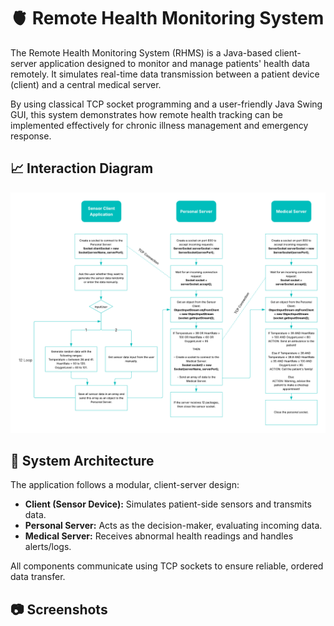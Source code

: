 # 🫀 Remote Health Monitoring System
The Remote Health Monitoring System (RHMS) is a Java-based client-server application designed to monitor and manage patients' health data remotely. It simulates real-time data transmission between a patient device (client) and a central medical server.

By using classical TCP socket programming and a user-friendly Java Swing GUI, this system demonstrates how remote health tracking can be implemented effectively for chronic illness management and emergency response.

## 📈 Interaction Diagram

<div align="center">
  <picture>
    <source srcset="Images/Interaction_Diagram_Dark.png" media="(prefers-color-scheme: dark)">
    <source srcset="Images/Interaction_Diagram_Light.png" media="(prefers-color-scheme: light)">
    <img src="Images/Interaction_Diagram_Light.png" alt="Interaction Diagram" width="900px">
  </picture>
</div>

## 🧠 System Architecture

The application follows a modular, client-server design:

- **Client (Sensor Device):** Simulates patient-side sensors and transmits data.
- **Personal Server:** Acts as the decision-maker, evaluating incoming data.
- **Medical Server:** Receives abnormal health readings and handles alerts/logs.

All components communicate using TCP sockets to ensure reliable, ordered data transfer.

## 📷 Screenshots
